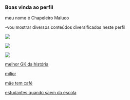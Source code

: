 ### Boas vinda ao perfil 

meu nome é Chapeleiro Maluco

-vou mostrar diversos conteúdos diversificados neste perfil


![](https://media.tenor.com/tP7v1dUc2y0AAAAd/ronaldinho-ronaldinho-gaucho.gif)

![](https://media.tenor.com/4oMm1K2Pcc0AAAAd/ronaldo-funny.gif)

![](https://media.tenor.com/nfZi0s3ANcMAAAAC/soccer-soccer4life.gif)

[melhor GK da história](https://youtube.com/shorts/43jzEK9RpRQ?si=cxmhtIhkWPAOZVhW)


[milior](https://youtube.com/shorts/pl47oIab2x0?si=osblf_Kn27gWY4oA)


[mãe tem café](https://youtube.com/shorts/o91EepgijEY?si=3wbs5y1MenkOPJ1n)


[estudantes quando saem da escola](https://youtube.com/shorts/EvK14m8dkYg?si=mbZcaEeYhqiDO9Eu)
